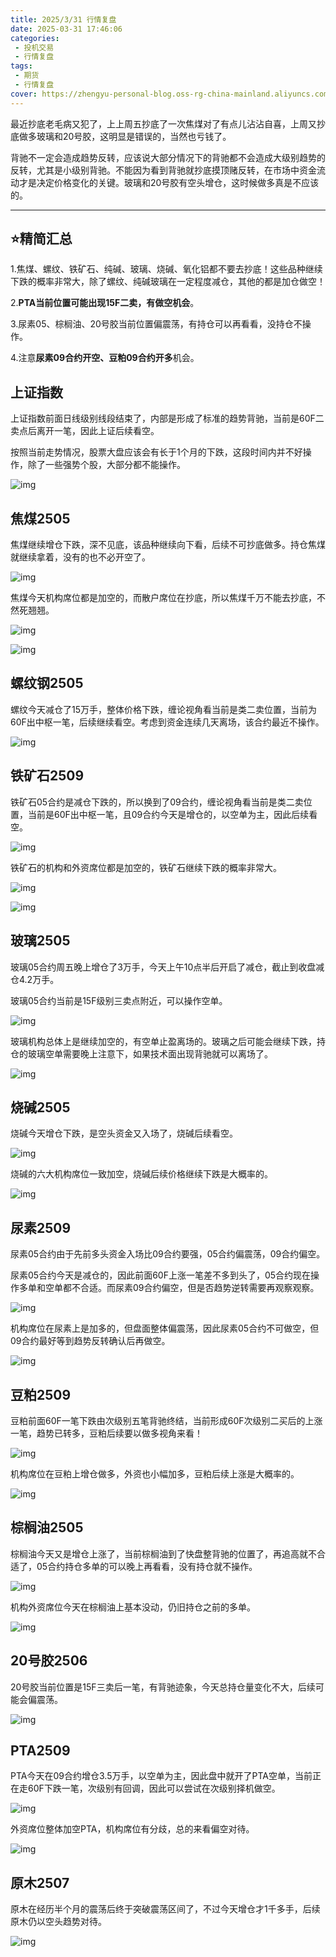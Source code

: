 ```yaml
---
title: 2025/3/31 行情复盘
date: 2025-03-31 17:46:06
categories: 
 - 投机交易
 - 行情复盘
tags:
 - 期货
 - 行情复盘
cover: https://zhengyu-personal-blog.oss-rg-china-mainland.aliyuncs.com/futures-review-face.png
---
```


最近抄底老毛病又犯了，上上周五抄底了一次焦煤对了有点儿沾沾自喜，上周又抄底做多玻璃和20号胶，这明显是错误的，当然也亏钱了。

背驰不一定会造成趋势反转，应该说大部分情况下的背驰都不会造成大级别趋势的反转，尤其是小级别背驰。不能因为看到背驰就抄底摸顶赌反转，在市场中资金流动才是决定价格变化的关键。玻璃和20号胶有空头增仓，这时候做多真是不应该的。

------

## **⭐精简汇总**

1.焦煤、螺纹、铁矿石、纯碱、玻璃、烧碱、氧化铝都不要去抄底！这些品种继续下跌的概率非常大，除了螺纹、纯碱玻璃在一定程度减仓，其他的都是加仓做空！

2.**PTA当前位置可能出现15F二卖，有做空机会**。

3.尿素05、棕榈油、20号胶当前位置偏震荡，有持仓可以再看看，没持仓不操作。

4.注意**尿素09合约开空、豆粕09合约开多**机会。

## 上证指数

上证指数前面日线级别线段结束了，内部是形成了标准的趋势背驰，当前是60F二卖点后离开一笔，因此上证后续看空。

按照当前走势情况，股票大盘应该会有长于1个月的下跌，这段时间内并不好操作，除了一些强势个股，大部分都不能操作。

![img](https://pic4.zhimg.com/v2-e9d744596040707abd4fb8cd85a9f45f_1440w.jpg)

## 焦煤2505

焦煤继续增仓下跌，深不见底，该品种继续向下看，后续不可抄底做多。持仓焦煤就继续拿着，没有的也不必开空了。

![img](https://pic1.zhimg.com/v2-cded9784893184a5a45d7d848c9c3378_1440w.jpg)

焦煤今天机构席位都是加空的，而散户席位在抄底，所以焦煤千万不能去抄底，不然死翘翘。

![img](https://pic4.zhimg.com/v2-0e63241d30536706c6cc54071881e53d_r.jpg)

![img](https://pic2.zhimg.com/v2-864ff4144201ea7bb4bcebfea6babeb9_1440w.jpg)

## 螺纹钢2505

螺纹今天减仓了15万手，整体价格下跌，缠论视角看当前是类二卖位置，当前为60F出中枢一笔，后续继续看空。考虑到资金连续几天离场，该合约最近不操作。

![img](https://pica.zhimg.com/v2-a5bdbb04b88cb485848efabb47e87c28_r.jpg)

## 铁矿石2509

铁矿石05合约是减仓下跌的，所以换到了09合约，缠论视角看当前是类二卖位置，当前是60F出中枢一笔，且09合约今天是增仓的，以空单为主，因此后续看空。

![img](https://pica.zhimg.com/v2-c2f34b750e7d9059e39d7b909ed24b56_r.jpg)

铁矿石的机构和外资席位都是加空的，铁矿石继续下跌的概率非常大。

![img](https://pica.zhimg.com/v2-d8be56beb483f8d6504f20a6f5596a96_r.jpg)

![img](https://pic4.zhimg.com/v2-c11d422c948944b3fa583c7c0099087f_r.jpg)

## 玻璃2505

玻璃05合约周五晚上增仓了3万手，今天上午10点半后开启了减仓，截止到收盘减仓4.2万手。

玻璃05合约当前是15F级别三卖点附近，可以操作空单。

![img](https://picx.zhimg.com/v2-b43b2cc8a755702779e1a586939eefc7_r.jpg)

玻璃机构总体上是继续加空的，有空单止盈离场的。玻璃之后可能会继续下跌，持仓的玻璃空单需要晚上注意下，如果技术面出现背驰就可以离场了。

![img](https://pic4.zhimg.com/v2-632250b552a3907ecee38ad5de033489_r.jpg)

## 烧碱2505

烧碱今天增仓下跌，是空头资金又入场了，烧碱后续看空。

![img](https://picx.zhimg.com/v2-bcf532778bfbc0ce7c2317574f5b34f5_r.jpg)

烧碱的六大机构席位一致加空，烧碱后续价格继续下跌是大概率的。

![img](https://pic3.zhimg.com/v2-ac67a6a92d320383d24ff6e3aa005ca2_r.jpg)

## 尿素2509

尿素05合约由于先前多头资金入场比09合约要强，05合约偏震荡，09合约偏空。

尿素05合约今天是减仓的，因此前面60F上涨一笔差不多到头了，05合约现在操作多单和空单都不合适。而尿素09合约偏空，但是否趋势逆转需要再观察观察。

![img](https://pic1.zhimg.com/v2-2b03aee00d9ae79e4167bb4b4d0aa3f4_r.jpg)

机构席位在尿素上是加多的，但盘面整体偏震荡，因此尿素05合约不可做空，但09合约最好等到趋势反转确认后再做空。

![img](https://pic3.zhimg.com/v2-68ecc0212652097673dea69c0590dc52_r.jpg)

## 豆粕2509

豆粕前面60F一笔下跌由次级别五笔背驰终结，当前形成60F次级别二买后的上涨一笔，趋势已转多，豆粕后续要以做多视角来看！

![img](https://picx.zhimg.com/v2-073901b33108c2d4cc13a733262fd307_r.jpg)

机构席位在豆粕上增仓做多，外资也小幅加多，豆粕后续上涨是大概率的。

![img](https://pic1.zhimg.com/v2-33ab3902ab3edd50ce64e38dd2d4b870_r.jpg)

## 棕榈油2505

棕榈油今天又是增仓上涨了，当前棕榈油到了快盘整背驰的位置了，再追高就不合适了，05合约持仓多单的可以晚上再看看，没有持仓就不操作。

![img](https://pica.zhimg.com/v2-333198ee0dc0608a009b4b27a798184a_r.jpg)

机构外资席位今天在棕榈油上基本没动，仍旧持仓之前的多单。

![img](hhttps://pic3.zhimg.com/v2-534d1a0e6bcb777934a42168afc0238a_r.jpg)

## 20号胶2506

20号胶当前位置是15F三卖后一笔，有背驰迹象，今天总持仓量变化不大，后续可能会偏震荡。

![img](https://pica.zhimg.com/v2-2687ae5b41570a966d607df12060b9b0_r.jpg)

## PTA2509

PTA今天在09合约增仓3.5万手，以空单为主，因此盘中就开了PTA空单，当前正在走60F下跌一笔，次级别有回调，因此可以尝试在次级别择机做空。

![img](https://picx.zhimg.com/v2-165744ff80cc16b7d1d0e3c495122a33_r.jpg)

外资席位整体加空PTA，机构席位有分歧，总的来看偏空对待。

![img](https://picx.zhimg.com/v2-3e3c434e463888cda52429a4c2f123bf_r.jpg)

## 原木2507

原木在经历半个月的震荡后终于突破震荡区间了，不过今天增仓才1千多手，后续原木仍以空头趋势对待。

![img](https://pica.zhimg.com/v2-9a2fa4260e1cdf2d37f974c4c3b577cc_1440w.jpg)
